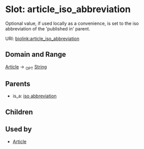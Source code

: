 
# Slot: article_iso_abbreviation


Optional value, if used locally as a convenience, is set to the iso abbreviation of the 'published in' parent.

URI: [biolink:article_iso_abbreviation](https://w3id.org/biolink/vocab/article_iso_abbreviation)


## Domain and Range

[Article](Article.md) ->  <sub>OPT</sub> [String](types/String.md)

## Parents

 *  is_a: [iso abbreviation](iso_abbreviation.md)

## Children


## Used by

 * [Article](Article.md)
